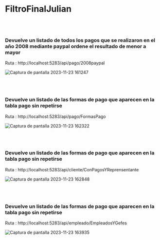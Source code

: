 # FiltroFinalJulian

<br><br>

###  Devuelve un listado de todos los pagos que se realizaron en el año 2008 mediante paypal ordene el resultado de menor a mayor

Ruta : http://localhost:5283/api/pago/2008paypal

![Captura de pantalla 2023-11-23 161247](https://github.com/julianlpz69/FiltroFinalJulian/assets/131847060/14dbb76d-9164-4c6e-a67e-47825291f6b3)



<br><br>

###  Devuelve un listado de las formas de pago que aparecen en la tabla pago sin repetirse

Ruta : http://localhost:5283/api/pago/FormasPago

![Captura de pantalla 2023-11-23 162322](https://github.com/julianlpz69/FiltroFinalJulian/assets/131847060/ea7309ce-30c0-4c61-ac1f-4911f4041fd9)


<br><br>

###  Devuelve un listado de las formas de pago que aparecen en la tabla pago sin repetirse

Ruta : http://localhost:5283/api/cliente/ConPagosYReprensentante

![Captura de pantalla 2023-11-23 162848](https://github.com/julianlpz69/FiltroFinalJulian/assets/131847060/db2a3c02-304b-4275-adb7-3e8adb3b17c7)


<br><br>

###  Devuelve un listado de las formas de pago que aparecen en la tabla pago sin repetirse

Ruta : http://localhost:5283/api/empleado/EmpleadosYGefes

![Captura de pantalla 2023-11-23 163935](https://github.com/julianlpz69/FiltroFinalJulian/assets/131847060/69ba538c-47dc-4d57-a94f-f80b5bc6d969)





